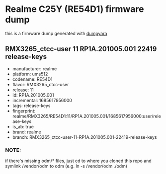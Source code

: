 # Realme C25Y (RE54D1) firmware dump
this is a firmware dump generated with [dumpyara](https://github.com/AndroidDumps/dumpyara)

## RMX3265_ctcc-user 11 RP1A.201005.001 22419 release-keys
- manufacturer: realme
- platform: ums512
- codename: RE54D1
- flavor: RMX3265_ctcc-user
- release: 11
- id: RP1A.201005.001
- incremental: 1685617956000
- tags: release-keys
- fingerprint: realme/RMX3265/RE54D1:11/RP1A.201005.001/1685617956000:user/release-keys
- is_ab: true
- brand: realme
- branch: RMX3265_ctcc-user-11-RP1A.201005.001-22419-release-keys


### NOTE:

if there's missing odm/* files, just cd to where you cloned this repo and symlink /vendor/odm to odm (e.g. ln -s /vendor/odm ./odm)
